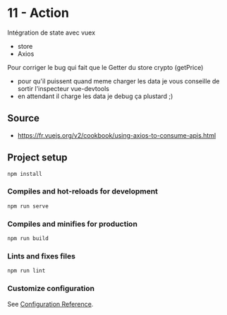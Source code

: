 # 11 - Action

Intégration de state avec vuex
  - store
  - Axios

Pour corriger le bug qui fait que le Getter du store crypto (getPrice)
  - pour qu'il puissent quand meme charger les data je vous conseille de sortir l'inspecteur vue-devtools
  - en attendant il charge les data je debug ça plustard ;)

## Source
  - https://fr.vuejs.org/v2/cookbook/using-axios-to-consume-apis.html
  
## Project setup
```
npm install
```

### Compiles and hot-reloads for development
```
npm run serve
```

### Compiles and minifies for production
```
npm run build
```

### Lints and fixes files
```
npm run lint
```

### Customize configuration
See [Configuration Reference](https://cli.vuejs.org/config/).